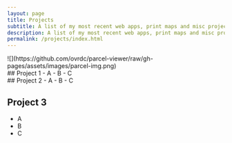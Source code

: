 ```yaml
---
layout: page
title: Projects
subtitle: A list of my most recent web apps, print maps and misc projects.
description: A list of my most recent web apps, print maps and misc projects hosted on getBounds by Malcolm Meyer.
permalink: /projects/index.html
---
```

<div class='col-md-3'>
![](https://github.com/ovrdc/parcel-viewer/raw/gh-pages/assets/images/parcel-img.png)
</div>
<div class='col-md-9'>
  ## Project 1
 - A
 - B
 - C
</div>
## Project 2
 - A
 - B
 - C

## Project 3
 - A
 - B
 - C
